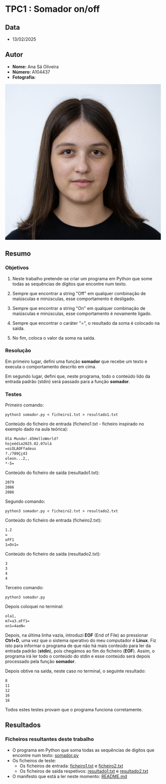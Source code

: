 # TPC1 : Somador on/off 
## Data
- 13/02/2025
## Autor
- **Nome:** Ana Sá Oliveira
- **Número:** A104437
- **Fotografia:**
  
![Fotografia](../Fotografia.jpg)

## Resumo
### Objetivos
1. Neste trabalho pretende-se criar um programa em Python que some todas as sequências de dígitos que encontre num texto.

2. Sempre que encontrar a string "Off" em qualquer combinação de maiúsculas e minúsculas,
esse comportamento é desligado.

3. Sempre que encontrar a string "On" em qualquer combinação de maiúsculas e minúsculas,
esse comportamento é novamente ligado.

4. Sempre que encontrar o caráter "=", o resultado da soma é colocado na saída.

5. No fim, coloca o valor da soma na saída.

### Resolução

Em primeiro lugar, defini uma função **somador** que recebe um texto e executa o comportamento descrito em cima.

Em segundo lugar, defini que, neste programa, todo o conteúdo lido da entrada padrão (stdin) será passado para a função **somador**.

### Testes
Primeiro comando:
```
python3 somador.py < ficheiro1.txt > resultado1.txt
```
Conteúdo do ficheiro de entrada (ficheiro1.txt - ficheiro inspirado no exemplo dado na aula teórica):
```
Olá Mundo!.45HelloWorld?
hojeédia2025.02.07olá
=oiOLÁOFfadeus
?./789Çç43
oleon...2,,
*-5=
```
Conteúdo do ficheiro de saída (resultado1.txt):
```
2079
2086
2086

```
Segundo comando:
```
python3 somador.py < ficheiro2.txt > resultado2.txt
```
Conteúdo do ficheiro de entrada (ficheiro2.txt):
```
1.2
=
oFF1
1=On1=
```
Conteúdo do ficheiro de saída (resultado2.txt):
```
3
3
4
4

```
Terceiro comando:
```
python3 somador.py
```
Depois coloquei no terminal:
```
ola1,
m7=a3.oFf1=
on1=4aoN=

```
Depois, na última linha vazia, introduzi **EOF** (End of File) ao pressionar **Ctrl+D**, uma vez que o sistema operativo do meu computador é **Linux**. Fiz isto para informar o programa de que não há mais conteúdo para ler da entrada padrão (**stdin**), pois chegámos ao fim do ficheiro (**EOF**). Assim, o programa irá ler todo o conteúdo do stdin e esse conteúdo será depois processado pela função **somador**.

Depois obtive na saída, neste caso no terminal, o seguinte resultado:
```
8
11
12
16
16
```
Todos estes testes provam que o programa funciona corretamente.
## Resultados
### Ficheiros resultantes deste trabalho
- O programa em Python que soma todas as sequências de digítos que encontre num texto: [somador.py](somador.py)
- Os ficheiros de teste:
  - Os ficheiros de entrada: [ficheiro1.txt](ficheiro1.txt) e [ficheiro2.txt](ficheiro2.txt)
  - Os ficheiros de saída respetivos: [resultado1.txt](resultado1.txt) e [resultado2.txt](resultado2.txt)
- O manifesto que está a ler neste momento: [README.md](README.md)